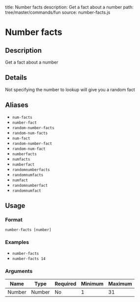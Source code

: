 title: Number facts
description: Get a fact about a number
path: tree/master/commands/fun
source: number-facts.js

# Number facts

## Description

Get a fact about a number

## Details

Not specifying the number to lookup will give you a random fact

## Aliases

* `num-facts`
* `number-fact`
* `random-number-facts`
* `random-num-facts`
* `num-fact`
* `random-number-fact`
* `random-num-fact`
* `numberfacts`
* `numfacts`
* `numberfact`
* `randomnumberfacts`
* `randomnumfacts`
* `numfact`
* `randomnumberfact`
* `randomnumfact`

## Usage

### Format

`number-facts [number]`

### Examples

* `number-facts`
* `number-facts 14`

### Arguments

| Name   | Type   | Required | Minimum | Maximum |
|--------|--------|----------|---------|---------|
| Number | Number | No       | 1       | 31      |
